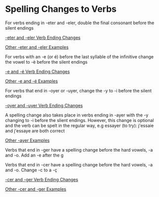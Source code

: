 # Spelling Changes to Verbs

For verbs ending in -eter and -eler, double the final consonant before the silent endings

[-eter and -eler Verb Ending Changes](Spelling%20C%20ab9fb/-eter%20and%20%20923f2.csv)

[Other -eter and -eler Examples](Spelling%20C%20ab9fb/Other%20-ete%204b76e.csv)

For verbs with an -e (or é) before the last syllable of the infinitive change the vowel to -è before the silent endings

[-e and -é Verb Ending Changes](Spelling%20C%20ab9fb/-e%20and%20-e%CC%81%2054130.csv)

[Other -e and -é Examples](Spelling%20C%20ab9fb/Other%20-e%20a%205797b.csv)

For verbs that end in -oyer or -uyer, change the -y to -i before the silent endings

[-oyer and -uyer Verb Ending Changes ](Spelling%20C%20ab9fb/-oyer%20and%20%20866a8.csv)

A spelling change also takes place in verbs ending in -ayer with the -y changing to -i before the slient endings. However, this change is optional and the verb can be spelt in the regular way, e.g essayer (to try): j'essaie and j'essaye are both correct

[Other -ayer Examples](Spelling%20C%20ab9fb/Other%20-aye%20b4675.csv)

Verbs that end in -ger have a spelling change before the hard vowels, -a and -o. Add an -e after the g

Verbs that end in -cer have a spelling change before the hard vowels, -a and -o. Change -c to a -ç

[-cer and -ger Verb Ending Changes](Spelling%20C%20ab9fb/-cer%20and%20-%20b7428.csv)

[Other -cer and -ger Examples ](Spelling%20C%20ab9fb/Other%20-cer%203a82e.csv)